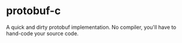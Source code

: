 # protobuf-c
A quick and dirty protobuf implementation. No compiler, you'll have to hand-code your source code.
